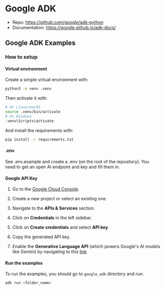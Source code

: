 # Google ADK

- Repo: https://github.com/google/adk-python
- Documentation: https://google.github.io/adk-docs/

## Google ADK Examples

### How to setup

#### Virtual environment

Create a simple virtual environment with:

```bash
python3 -m venv .venv
```

Then activate it with:
```bash
# On Linux/macOS
source .venv/bin/activate
# On Windows
.venv\Scripts\activate
```

And install the requirements with:
```bash
pip install -r requirements.txt
```

#### .env

See .env.example and create a .env (on the root of the repository).
You need to get an open AI endpoint and key and fill them in.

#### Google API Key

1. Go to the [Google Cloud Console](https://console.cloud.google.com/).

2. Create a new project or select an existing one.

3. Navigate to the **APIs & Services** section.

4. Click on **Credentials** in the left sidebar.

5. Click on **Create credentials** and select **API key**.

6. Copy the generated API key.

7. Enable the **Generative Language API** (which powers Google's AI models like Gemini) by navigating
to this [link](https://console.developers.google.com/apis/api/generativelanguage.googleapis.com/overview)

#### Run the examples

To run the examples, you should go to `google_adk` directory and run:

```bash
adk run <folder_name>
```